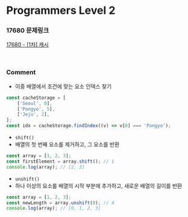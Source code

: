 # Programmers Level 2

### 17680 문제링크

[17680 - [1차] 캐시](https://school.programmers.co.kr/learn/courses/30/lessons/17680)

<br>

### Comment

-   이중 배열에서 조건에 맞는 요소 인덱스 찾기

```js
const cacheStorage = [
    ['Seoul', 0],
    ['Pangyo', 5],
    ['Jeju', 2],
];
const idx = cacheStorage.findIndex((v) => v[0] === 'Pangyo');
```

-   `shift()`
-   배열의 첫 번째 요소를 제거하고, 그 요소를 반환

```js
const array = [1, 2, 3];
const firstElement = array.shift(); // 1
console.log(array); // [2, 3]
```

-   `unshift()`
-   하나 이상의 요소를 배열의 시작 부분에 추가하고, 새로운 배열의 길이를 반환

```js
const array = [1, 2, 3];
const newLength = array.unshift(0); // 4
console.log(array); // [0, 1, 2, 3]
```

